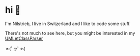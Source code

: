 # hi 👋

I'm Nilstrieb, I live in Switzerland and I like to code some stuff.

There's not much to see here, but you might be interested in my [UMLetClassParser](https://github.com/Nilstrieb/UMLetClassParser)

☜(ﾟヮﾟ☜)

<!--
**Nilstrieb/Nilstrieb** is a ✨ _special_ ✨ repository because its `README.md` (this file) appears on your GitHub profile.

Here are some ideas to get you started:

- 🔭 I’m currently working on ...
- 🌱 I’m currently learning ...
- 👯 I’m looking to collaborate on ...
- 🤔 I’m looking for help with ...
- 💬 Ask me about ...
- 📫 How to reach me: ...
- 😄 Pronouns: ...
- ⚡ Fun fact: ...
-->
